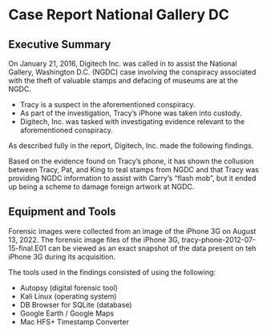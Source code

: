 # Case Report National Gallery DC

## Executive Summary

On January 21, 2016, Digitech Inc. was called in to assist the National Gallery, Washington D.C. (NGDC) case involving the conspiracy associated with the theft of valuable stamps and defacing of museums are at the NGDC. 

* Tracy is a suspect in the aforementioned conspiracy. 
* As part of the investigation, Tracy’s iPhone was taken into custody. 
* Digitech, Inc. was tasked with investigating evidence relevant to the aforementioned conspiracy.

As described fully in the report, Digitech, Inc. made the following findings. 

Based on the evidence found on Tracy’s phone, it has shown the collusion between Tracy, Pat, and King to teal stamps from NGDC and that Tracy was providing NGDC information to assist with Carry’s “flash mob”, but it ended up being a scheme to damage foreign artwork at NGDC.

## Equipment and Tools

Forensic images were collected from an image of the iPhone 3G on August 13, 2022. The forensic image files of the iPhone 3G, tracy-phone-2012-07-15-final.E01 can be viewed as an exact snapshot of the data present on teh iPhone 3G during its acquisition.

The tools used in the findings consisted of using the following:
* Autopsy (digital forensic tool)
* Kali Linux (operating system)
* DB Browser for SQLite (database)
* Google Earth / Google Maps
* Mac HFS+ Timestamp Converter
